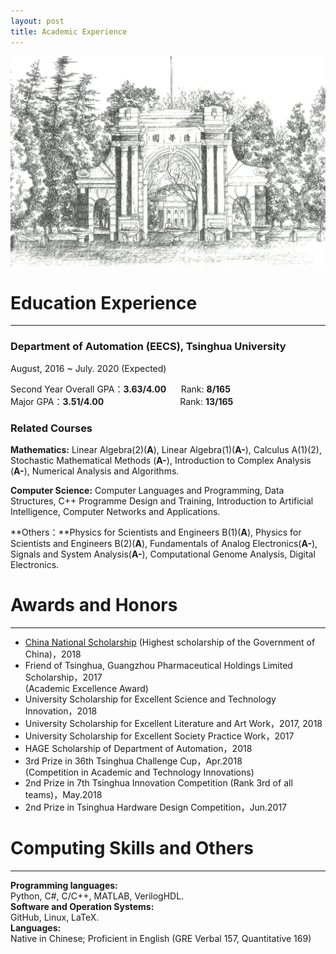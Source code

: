```yaml
---
layout: post
title: Academic Experience
---
```

<img src="/images/me/Tsinghua3.jpg" class="fit image">

# Education Experience

---

### Department of Automation (EECS), Tsinghua University<br/>

August, 2016  ~  July. 2020 (Expected)

Second Year Overall GPA：**3.63/4.00** &nbsp;&nbsp;&nbsp;&nbsp;&nbsp;Rank:  **8/165**<br/>Major GPA：**3.51/4.00**&nbsp; &nbsp; &nbsp;&nbsp;&nbsp;&nbsp;&nbsp;&nbsp;&nbsp;&nbsp;&nbsp;&nbsp;&nbsp;&nbsp;&nbsp;&nbsp;&nbsp;&nbsp;&nbsp;&nbsp;&nbsp;&nbsp;&nbsp;&nbsp;&nbsp;&nbsp;&nbsp;&nbsp;&nbsp;Rank: **13/165**

### Related Courses<br/>

**Mathematics:** Linear Algebra(2)(**A**), Linear Algebra(1)(**A-**), Calculus A(1)(2), Stochastic Mathematical Methods (**A-**), Introduction to Complex Analysis (**A-**), Numerical Analysis and Algorithms.

**Computer Science:** Computer Languages and Programming, Data Structures, C++ Programme Design and Training, Introduction to Artificial Intelligence, Computer Networks and Applications.

**Others：**Physics for Scientists and Engineers B(1)(**A**), Physics for Scientists and Engineers B(2)(**A**), Fundamentals of Analog Electronics(**A-**), Signals and System Analysis(**A-**), Computational Genome Analysis,  Digital Electronics.

# Awards and Honors

---



- [China National Scholarship](/files/Certificate1.pdf) (Highest scholarship of the Government of China)，2018
- Friend of Tsinghua, Guangzhou Pharmaceutical Holdings Limited Scholarship，2017<br/> (Academic Excellence Award)
- University Scholarship for Excellent Science and Technology Innovation，2018
- University Scholarship for Excellent Literature and Art Work，2017, 2018
- University Scholarship for Excellent Society Practice Work，2017
- HAGE Scholarship of Department of Automation，2018
- 3rd Prize in 36th Tsinghua Challenge Cup，Apr.2018 <br/>(Competition in Academic and Technology Innovations)
- 2nd Prize in 7th Tsinghua Innovation Competition (Rank 3rd of all teams)，May.2018
- 2nd Prize in Tsinghua Hardware Design Competition，Jun.2017

# Computing Skills and Others

------



**Programming languages:** <br/>Python, C#, C/C++, MATLAB, VerilogHDL.<br/>**Software and Operation Systems:** <br/>GitHub, Linux, LaTeX.<br/>**Languages:** <br/>Native in Chinese; Proficient in English (GRE Verbal 157, Quantitative 169) 